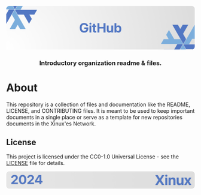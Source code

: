 <p align="center">
    <img src="ASSETS/header.png" alt="Xinux'es {GitHub}">
</p>

<p align="center">
    <h3 align="center">Introductory organization readme &amp; files.</h3>
</p>

# About

This repository is a collection of files and documentation like the README, LICENSE, and CONTRIBUTING files. It is meant to be used to keep important documents in a single place or serve as a template for new repositories documents in the Xinux'es Network.

## License

This project is licensed under the CC0-1.0 Universal License - see the [LICENSE](LICENSE) file for details.

<p align="center">
    <img src="ASSETS/footer.png" alt="Xinux'es {GitHub}">
</p>
